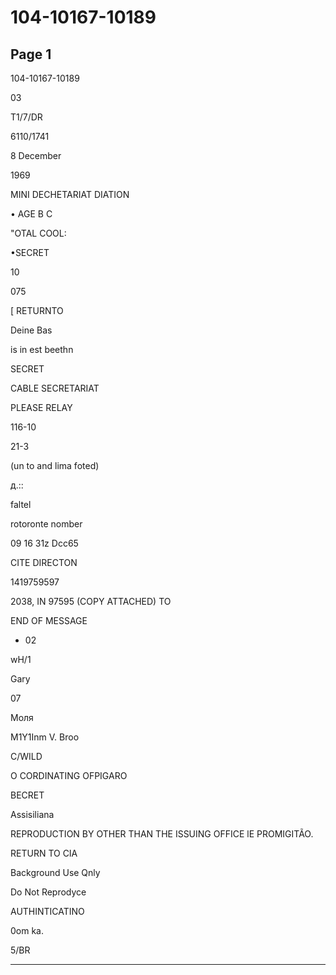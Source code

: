 # 104-10167-10189

## Page 1

104-10167-10189

03

T1/7/DR

6110/1741

8 December

1969

MINI DECHETARIAT DIATION

• AGE В С

"OTAL COOL:

•SECRET

10

075

[ RETURNTO

Deine Bas

is in est beethn

SECRET

CABLE SECRETARIAT

PLEASE RELAY

116-10

21-3

(un to and lima foted)

д.::

faltel

rotoronte nomber

09 16 31z Dcc65

CITE DIRECTON

1419759597

2038, IN 97595 (COPY ATTACHED) TO

END OF MESSAGE

- 02

wH/1

Gary

07

Моля

M1Y1Inm V. Broo

C/WILD

O CORDINATING OFPIGARO

BECRET

Assisiliana

REPRODUCTION BY OTHER THAN THE ISSUING OFFICE lE PROMIGITÃO.

RETURN TO CIA

Background Use Qnly

Do Not Reprodyce

AUTHINTICATINO

0om ka.

5/BR

---

